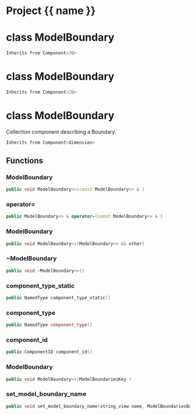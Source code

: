 <script setup>
import {useRoute} from 'vitepress'
const {path} = useRoute()
const tokens = path.split('/')
const words = tokens[2].split('-');
for (let i = 0; i < words.length; i++) {
    words[i] = words[i].charAt(0).toUpperCase() + words[i].slice(1);
    words[i] = words[i].replace('geode', 'Geode')
}
const name = words.join('-');
</script>
# Project {{ name }}

# class ModelBoundary


```cpp
Inherits from Component<3U>
```



# class ModelBoundary


```cpp
Inherits from Component<2U>
```



# class ModelBoundary


 Collection component describing a Boundary.



```cpp
Inherits from Component<dimension>
```



## Functions

### ModelBoundary

```cpp
public void ModelBoundary<>(const ModelBoundary<> & )
```


### operator=

```cpp
public ModelBoundary<> & operator=(const ModelBoundary<> & )
```


### ModelBoundary

```cpp
public void ModelBoundary<>(ModelBoundary<> && other)
```


### ~ModelBoundary

```cpp
public void ~ModelBoundary<>()
```


### component_type_static

```cpp
public NamedType component_type_static()
```


### component_type

```cpp
public NamedType component_type()
```


### component_id

```cpp
public ComponentID component_id()
```


### ModelBoundary

```cpp
public void ModelBoundary<>(ModelBoundariesKey )
```


### set_model_boundary_name

```cpp
public void set_model_boundary_name(string_view name, ModelBoundariesBuilderKey )
```




